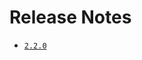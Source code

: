 Release Notes
=============

* [`2.2.0`](https://github.com/basho/riak-erlang-http-client/issues?q=milestone%3Ariak-erlang-http-client-2.2.0)
